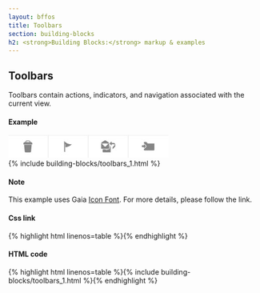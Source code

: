 ```yaml
---
layout: bffos
title: Toolbars
section: building-blocks
h2: <strong>Building Blocks:</strong> markup & examples
---
```


## Toolbars

Toolbars contain actions, indicators, and navigation associated with the current view.

<div>
  <h4>Example</h4>
  <section class="example">
    <img src="../images/BB/toolbars.jpg" alt="Toolbars (Image replacing code)"/>
    <article class="toolbar frame">{% include building-blocks/toolbars_1.html %}</article>
  </section>

  <h4>Note</h4>
  <section class="note">
    <p>This example uses Gaia <a href="http://localhost:4000/building-blocks/icon-font.html">Icon Font</a>. For more details, please follow the link.</p>
  </section>

  <h4>Css link</h4>
  {% highlight html linenos=table %}<link href="(your styles folder)/style/toolbars.css" rel="stylesheet" type="text/css">{% endhighlight %}

  <h4>HTML code</h4>
  {% highlight html linenos=table %}{% include building-blocks/toolbars_1.html %}{% endhighlight %}
</div>
